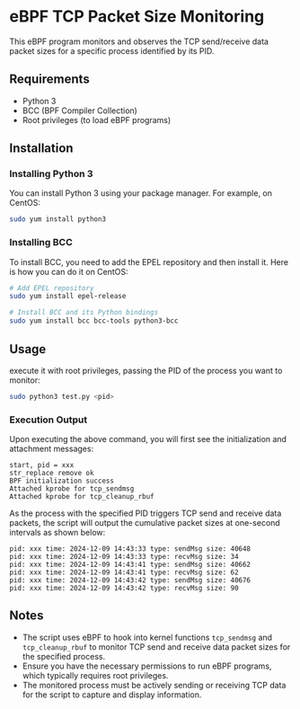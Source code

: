 # eBPF TCP Packet Size Monitoring

This eBPF program monitors and observes the TCP send/receive data packet sizes for a specific process identified by its PID. 

## Requirements

- Python 3
- BCC (BPF Compiler Collection)
- Root privileges (to load eBPF programs)

## Installation

### Installing Python 3

You can install Python 3 using your package manager. For example, on CentOS:

```sh
sudo yum install python3
```

### Installing BCC

To install BCC, you need to add the EPEL repository and then install it. Here is how you can do it on CentOS:

```sh
# Add EPEL repository
sudo yum install epel-release

# Install BCC and its Python bindings
sudo yum install bcc bcc-tools python3-bcc
```

## Usage

execute it with root privileges, passing the PID of the process you want to monitor:

```sh
sudo python3 test.py <pid>
```

### Execution Output

Upon executing the above command, you will first see the initialization and attachment messages:

```
start, pid = xxx
str_replace remove ok
BPF initialization success
Attached kprobe for tcp_sendmsg
Attached kprobe for tcp_cleanup_rbuf
```

As the process with the specified PID triggers TCP send and receive data packets, the script will output the cumulative packet sizes at one-second intervals as shown below:

```
pid: xxx time: 2024-12-09 14:43:33 type: sendMsg size: 40648
pid: xxx time: 2024-12-09 14:43:33 type: recvMsg size: 34
pid: xxx time: 2024-12-09 14:43:41 type: sendMsg size: 40662
pid: xxx time: 2024-12-09 14:43:41 type: recvMsg size: 62
pid: xxx time: 2024-12-09 14:43:42 type: sendMsg size: 40676
pid: xxx time: 2024-12-09 14:43:42 type: recvMsg size: 90
```

## Notes

- The script uses eBPF to hook into kernel functions `tcp_sendmsg` and `tcp_cleanup_rbuf` to monitor TCP send and receive data packet sizes for the specified process.
- Ensure you have the necessary permissions to run eBPF programs, which typically requires root privileges.
- The monitored process must be actively sending or receiving TCP data for the script to capture and display information.
